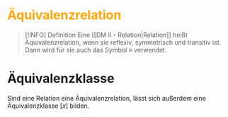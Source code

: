 # <font color = "orange">Äquivalenzrelation</font>
>[!INFO] Definition
>Eine [[DM II - Relation|Relation]] heißt Äquivalenzrelation, wenn sie reflexiv, symmetrisch und transitiv ist. Dann wird für sie auch das Symbol $\equiv$ verwendet.

# Äquivalenzklasse
Sind eine Relation eine Äquivalenzrelation, lässt sich außerdem eine Äquivalenzklasse $[x]$ bilden. 